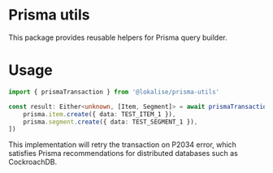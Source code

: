 # Prisma utils

This package provides reusable helpers for Prisma query builder.

# Usage

```typescript
import { prismaTransaction } from '@lokalise/prisma-utils'

const result: Either<unknown, [Item, Segment]> = await prismaTransaction(prisma, [
	prisma.item.create({ data: TEST_ITEM_1 }),
	prisma.segment.create({ data: TEST_SEGMENT_1 }),
])
```

This implementation will retry the transaction on P2034 error, which satisfies Prisma recommendations for distributed databases such as CockroachDB.
